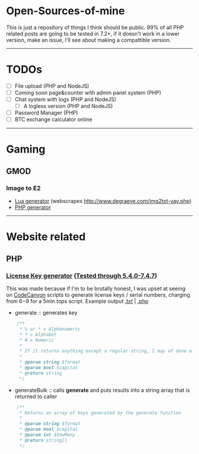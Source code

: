 # Open-Sources-of-mine
This is just a repository of things I think should be public.
99% of all PHP related posts are going to be tested in 7.2+, if it doesn't work in a lower version, make an issue, I'll see about making a compattible version. 

-----

# TODOs
- [ ] File upload (PHP and NodeJS)
- [ ] Coming soon page&counter with admin panel system (PHP)
- [ ] Chat system with logs (PHP and NodeJS)
  - [ ] A logless version (PHP and NodeJS)
- [ ] Password Manager (PHP)
- [ ] BTC exchange calculator online

-----

# Gaming
## GMOD
### Image to E2
- [Lua generator](./G-Mod/Image-2-E2/lua/index.lua) (webscrapes http://www.degraeve.com/img2txt-yay.php)
- [PHP generator](./G-Mod/Image-2-E2/php/index.php)

-----

# Website related
## PHP
### [License Key generator](./PHP/Licensekey.php) ([Tested through 5.4.0-7.4.7](https://3v4l.org/T0pvE))
This was made because if I'm to be brutally honest, I was upset at seeing on [CodeCanyon](https://codecanyon.net/) scripts to generate license keys / serial numbers, charging from $6-$9 for a 5min tops script.
Example output [.txt](./Examples/Licensekey.txt) | [.php](Examples/Licensekey.php) 
- generate :: generates key
```php
    /**
     * % or * = Alphanumeric
     * ? = Alphabet
     * # = Numeric
     *
     * If it returns anything except a regular string, I may of done a mess up, make an issue!
     *
     * @param string $format
     * @param bool $capital
     * @return string
     */
```
- generateBulk :: calls **generate** and puts results into a string array that is returned to caller
```php
    /**
     * Returns an array of keys generated by the generate function
     *
     * @param string $format
     * @param bool $capital
     * @param int $howMany
     * @return string[]
     */
```